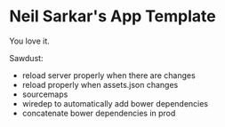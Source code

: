 Neil Sarkar's App Template
==

You love it.

Sawdust:

* reload server properly when there are changes
* reload properly when assets.json changes
* sourcemaps
* wiredep to automatically add bower dependencies
* concatenate bower dependencies in prod
